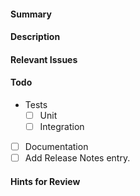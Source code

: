 #### Summary
<!-- Provide a short summary of your changes -->

#### Description
<!-- Describe the changes in this PR here and provide some context -->

#### Relevant Issues
<!-- What are the relevant issues? Make sure there is an issue that this PR addresses here:
 https://github.com/heshamMassoud/kershless/issues and add the number(s) here please.-->

#### Todo

- Tests
    - [ ] Unit 
    - [ ] Integration
- [ ] Documentation
- [ ] Add Release Notes entry.
<!-- Two persons should review a PR, don't forget to assign them. -->

#### Hints for Review
<!-- Where should the reviewer start? Most important files to review.-->
